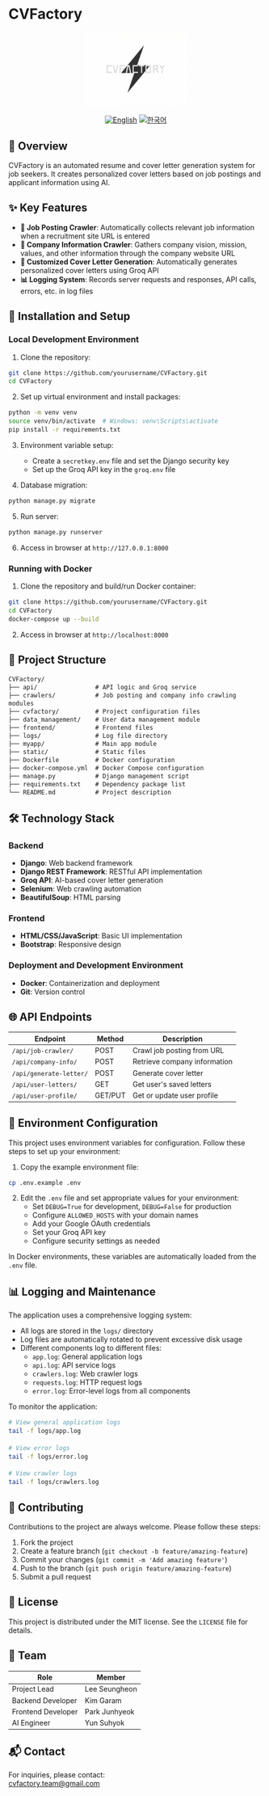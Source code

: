 # CVFactory

<div align="center">
  <img src="static/images/logo.png" alt="CVFactory Logo" style="width:200px; height:auto;"/>
  <br>
  
  [![English](https://img.shields.io/badge/language-English-blue.svg)](README.md) [![한국어](https://img.shields.io/badge/language-한국어-red.svg)](README.ko.md)
</div>

## 📖 Overview
CVFactory is an automated resume and cover letter generation system for job seekers. It creates personalized cover letters based on job postings and applicant information using AI.

## ✨ Key Features

- **📄 Job Posting Crawler**: Automatically collects relevant job information when a recruitment site URL is entered
- **🏢 Company Information Crawler**: Gathers company vision, mission, values, and other information through the company website URL
- **📝 Customized Cover Letter Generation**: Automatically generates personalized cover letters using Groq API
- **📊 Logging System**: Records server requests and responses, API calls, errors, etc. in log files

## 🚀 Installation and Setup

### Local Development Environment

1. Clone the repository:
```bash
git clone https://github.com/yourusername/CVFactory.git
cd CVFactory
```

2. Set up virtual environment and install packages:
```bash
python -m venv venv
source venv/bin/activate  # Windows: venv\Scripts\activate
pip install -r requirements.txt
```

3. Environment variable setup:
   - Create a `secretkey.env` file and set the Django security key
   - Set up the Groq API key in the `groq.env` file

4. Database migration:
```bash
python manage.py migrate
```

5. Run server:
```bash
python manage.py runserver
```

6. Access in browser at `http://127.0.0.1:8000`

### Running with Docker

1. Clone the repository and build/run Docker container:
```bash
git clone https://github.com/yourusername/CVFactory.git
cd CVFactory
docker-compose up --build
```

2. Access in browser at `http://localhost:8000`

## 📁 Project Structure

```
CVFactory/
├── api/                # API logic and Groq service
├── crawlers/           # Job posting and company info crawling modules
├── cvfactory/          # Project configuration files
├── data_management/    # User data management module
├── frontend/           # Frontend files
├── logs/               # Log file directory
├── myapp/              # Main app module
├── static/             # Static files
├── Dockerfile          # Docker configuration
├── docker-compose.yml  # Docker Compose configuration
├── manage.py           # Django management script
├── requirements.txt    # Dependency package list
└── README.md           # Project description
```

## 🛠 Technology Stack

### Backend
- **Django**: Web backend framework
- **Django REST Framework**: RESTful API implementation
- **Groq API**: AI-based cover letter generation
- **Selenium**: Web crawling automation
- **BeautifulSoup**: HTML parsing

### Frontend
- **HTML/CSS/JavaScript**: Basic UI implementation
- **Bootstrap**: Responsive design

### Deployment and Development Environment
- **Docker**: Containerization and deployment
- **Git**: Version control

## 🌐 API Endpoints

| Endpoint | Method | Description |
|----------|--------|-------------|
| `/api/job-crawler/` | POST | Crawl job posting from URL |
| `/api/company-info/` | POST | Retrieve company information |
| `/api/generate-letter/` | POST | Generate cover letter |
| `/api/user-letters/` | GET | Get user's saved letters |
| `/api/user-profile/` | GET/PUT | Get or update user profile |

## 🔧 Environment Configuration

This project uses environment variables for configuration. Follow these steps to set up your environment:

1. Copy the example environment file:
```bash
cp .env.example .env
```

2. Edit the `.env` file and set appropriate values for your environment:
   - Set `DEBUG=True` for development, `DEBUG=False` for production
   - Configure `ALLOWED_HOSTS` with your domain names
   - Add your Google OAuth credentials
   - Set your Groq API key
   - Configure security settings as needed

In Docker environments, these variables are automatically loaded from the `.env` file.

## 📊 Logging and Maintenance

The application uses a comprehensive logging system:

- All logs are stored in the `logs/` directory
- Log files are automatically rotated to prevent excessive disk usage
- Different components log to different files:
  - `app.log`: General application logs
  - `api.log`: API service logs
  - `crawlers.log`: Web crawler logs
  - `requests.log`: HTTP request logs
  - `error.log`: Error-level logs from all components

To monitor the application:

```bash
# View general application logs
tail -f logs/app.log

# View error logs
tail -f logs/error.log

# View crawler logs
tail -f logs/crawlers.log
```

## 🤝 Contributing

Contributions to the project are always welcome. Please follow these steps:

1. Fork the project
2. Create a feature branch (`git checkout -b feature/amazing-feature`)
3. Commit your changes (`git commit -m 'Add amazing feature'`)
4. Push to the branch (`git push origin feature/amazing-feature`)
5. Submit a pull request

## 📄 License

This project is distributed under the MIT license. See the `LICENSE` file for details.

## 👥 Team

| Role | Member |
|------|--------|
| Project Lead | Lee Seungheon |
| Backend Developer | Kim Garam |
| Frontend Developer | Park Junhyeok |
| AI Engineer | Yun Suhyok |

## 📬 Contact

For inquiries, please contact:  
cvfactory.team@gmail.com

